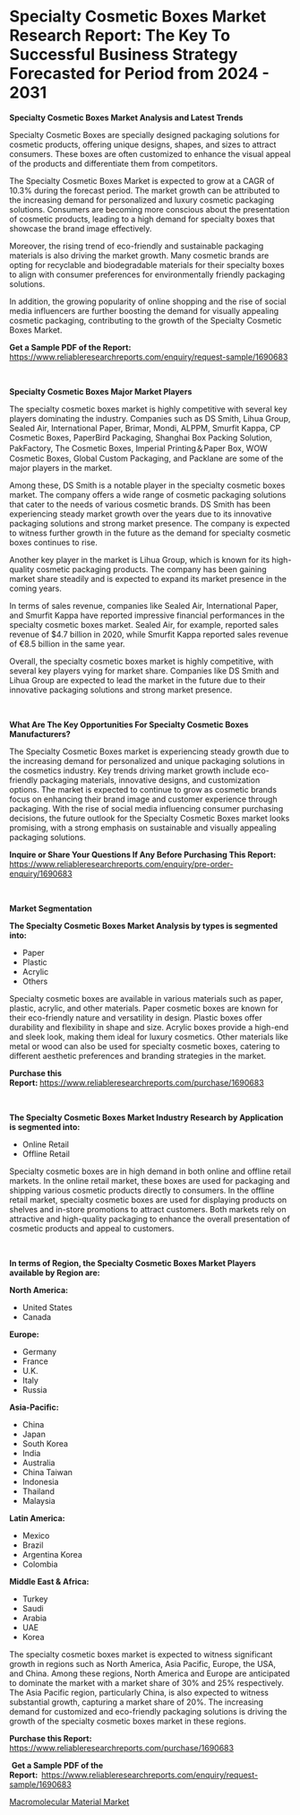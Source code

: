 <p><h1>Specialty Cosmetic Boxes Market Research Report: The Key To Successful Business Strategy Forecasted for Period from 2024 - 2031</h1></p><p><strong>Specialty Cosmetic Boxes Market Analysis and Latest Trends</strong></p>
<p><p>Specialty Cosmetic Boxes are specially designed packaging solutions for cosmetic products, offering unique designs, shapes, and sizes to attract consumers. These boxes are often customized to enhance the visual appeal of the products and differentiate them from competitors.</p><p>The Specialty Cosmetic Boxes Market is expected to grow at a CAGR of 10.3% during the forecast period. The market growth can be attributed to the increasing demand for personalized and luxury cosmetic packaging solutions. Consumers are becoming more conscious about the presentation of cosmetic products, leading to a high demand for specialty boxes that showcase the brand image effectively.</p><p>Moreover, the rising trend of eco-friendly and sustainable packaging materials is also driving the market growth. Many cosmetic brands are opting for recyclable and biodegradable materials for their specialty boxes to align with consumer preferences for environmentally friendly packaging solutions.</p><p>In addition, the growing popularity of online shopping and the rise of social media influencers are further boosting the demand for visually appealing cosmetic packaging, contributing to the growth of the Specialty Cosmetic Boxes Market.</p></p>
<p><strong>Get a Sample PDF of the Report:&nbsp;</strong> <a href="https://www.reliableresearchreports.com/enquiry/request-sample/1690683">https://www.reliableresearchreports.com/enquiry/request-sample/1690683</a></p>
<p>&nbsp;</p>
<p><strong>Specialty Cosmetic Boxes Major Market Players</strong></p>
<p><p>The specialty cosmetic boxes market is highly competitive with several key players dominating the industry. Companies such as DS Smith, Lihua Group, Sealed Air, International Paper, Brimar, Mondi, ALPPM, Smurfit Kappa, CP Cosmetic Boxes, PaperBird Packaging, Shanghai Box Packing Solution, PakFactory, The Cosmetic Boxes, Imperial Printing＆Paper Box, WOW Cosmetic Boxes, Global Custom Packaging, and Packlane are some of the major players in the market.</p><p>Among these, DS Smith is a notable player in the specialty cosmetic boxes market. The company offers a wide range of cosmetic packaging solutions that cater to the needs of various cosmetic brands. DS Smith has been experiencing steady market growth over the years due to its innovative packaging solutions and strong market presence. The company is expected to witness further growth in the future as the demand for specialty cosmetic boxes continues to rise.</p><p>Another key player in the market is Lihua Group, which is known for its high-quality cosmetic packaging products. The company has been gaining market share steadily and is expected to expand its market presence in the coming years.</p><p>In terms of sales revenue, companies like Sealed Air, International Paper, and Smurfit Kappa have reported impressive financial performances in the specialty cosmetic boxes market. Sealed Air, for example, reported sales revenue of $4.7 billion in 2020, while Smurfit Kappa reported sales revenue of €8.5 billion in the same year.</p><p>Overall, the specialty cosmetic boxes market is highly competitive, with several key players vying for market share. Companies like DS Smith and Lihua Group are expected to lead the market in the future due to their innovative packaging solutions and strong market presence.</p></p>
<p>&nbsp;</p>
<p><strong>What Are The Key Opportunities For Specialty Cosmetic Boxes Manufacturers?</strong></p>
<p><p>The Specialty Cosmetic Boxes market is experiencing steady growth due to the increasing demand for personalized and unique packaging solutions in the cosmetics industry. Key trends driving market growth include eco-friendly packaging materials, innovative designs, and customization options. The market is expected to continue to grow as cosmetic brands focus on enhancing their brand image and customer experience through packaging. With the rise of social media influencing consumer purchasing decisions, the future outlook for the Specialty Cosmetic Boxes market looks promising, with a strong emphasis on sustainable and visually appealing packaging solutions.</p></p>
<p><strong>Inquire or Share Your Questions If Any Before Purchasing This Report:</strong> <a href="https://www.reliableresearchreports.com/enquiry/pre-order-enquiry/1690683">https://www.reliableresearchreports.com/enquiry/pre-order-enquiry/1690683</a></p>
<p>&nbsp;</p>
<p><strong>Market Segmentation</strong></p>
<p><strong>The Specialty Cosmetic Boxes Market Analysis by types is segmented into:</strong></p>
<p><ul><li>Paper</li><li>Plastic</li><li>Acrylic</li><li>Others</li></ul></p>
<p><p>Specialty cosmetic boxes are available in various materials such as paper, plastic, acrylic, and other materials. Paper cosmetic boxes are known for their eco-friendly nature and versatility in design. Plastic boxes offer durability and flexibility in shape and size. Acrylic boxes provide a high-end and sleek look, making them ideal for luxury cosmetics. Other materials like metal or wood can also be used for specialty cosmetic boxes, catering to different aesthetic preferences and branding strategies in the market.</p></p>
<p><strong>Purchase this Report:&nbsp;</strong><a href="https://www.reliableresearchreports.com/purchase/1690683">https://www.reliableresearchreports.com/purchase/1690683</a></p>
<p>&nbsp;</p>
<p><strong>The Specialty Cosmetic Boxes Market Industry Research by Application is segmented into:</strong></p>
<p><ul><li>Online Retail</li><li>Offline Retail</li></ul></p>
<p><p>Specialty cosmetic boxes are in high demand in both online and offline retail markets. In the online retail market, these boxes are used for packaging and shipping various cosmetic products directly to consumers. In the offline retail market, specialty cosmetic boxes are used for displaying products on shelves and in-store promotions to attract customers. Both markets rely on attractive and high-quality packaging to enhance the overall presentation of cosmetic products and appeal to customers.</p></p>
<p>&nbsp;</p>
<p><strong>In terms of Region, the Specialty Cosmetic Boxes Market Players available by Region are:</strong></p>
<p>
    <p> <strong> North America: </strong>
        <ul>
            <li>United States</li>
            <li>Canada</li>
        </ul>
        </p> 
    <p> <strong> Europe: </strong>
        <ul>
            <li>Germany</li>
            <li>France</li>
            <li>U.K.</li>
            <li>Italy</li>
            <li>Russia</li>
        </ul>
        </p> 
    <p> <strong> Asia-Pacific: </strong>
        <ul>
            <li>China</li>
            <li>Japan</li>
            <li>South Korea</li>
            <li>India</li>
            <li>Australia</li>
            <li>China Taiwan</li>
            <li>Indonesia</li>
            <li>Thailand</li>
            <li>Malaysia</li>
        </ul>
        </p> 
    <p> <strong> Latin America: </strong>
        <ul>
            <li>Mexico</li>
            <li>Brazil</li>
            <li>Argentina Korea</li>
            <li>Colombia</li>
        </ul>
        </p> 
    <p> <strong> Middle East & Africa: </strong>
        <ul>
            <li>Turkey</li>
            <li>Saudi</li>
            <li>Arabia</li>
            <li>UAE</li>
            <li>Korea</li>
        </ul>
    </p>
    </p>
<p><p>The specialty cosmetic boxes market is expected to witness significant growth in regions such as North America, Asia Pacific, Europe, the USA, and China. Among these regions, North America and Europe are anticipated to dominate the market with a market share of 30% and 25% respectively. The Asia Pacific region, particularly China, is also expected to witness substantial growth, capturing a market share of 20%. The increasing demand for customized and eco-friendly packaging solutions is driving the growth of the specialty cosmetic boxes market in these regions.</p></p>
<p><strong>Purchase this Report: </strong><a href="https://www.reliableresearchreports.com/purchase/1690683">https://www.reliableresearchreports.com/purchase/1690683</a></p>
<p>&nbsp;<strong>Get a Sample PDF of the Report:&nbsp;&nbsp;</strong><a href="https://www.reliableresearchreports.com/enquiry/request-sample/1690683">https://www.reliableresearchreports.com/enquiry/request-sample/1690683</a></p>
<p><strong></strong></p>
<p><p><a href="https://github.com/prosalinda88/Market-Research-Report-List-3/blob/main/macromolecular-material-market.md">Macromolecular Material Market</a></p></p>